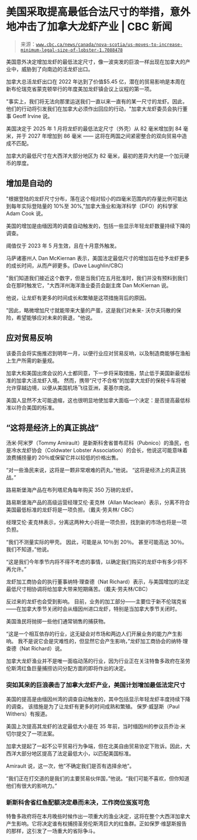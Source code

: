 <!--yml

类别: 未分类

日期: 2024-05-27 14:55:48

-->

# 美国采取提高最低合法尺寸的举措，意外地冲击了加拿大龙虾产业 | CBC 新闻

> 来源：[`www.cbc.ca/news/canada/nova-scotia/us-moves-to-increase-minimum-legal-size-of-lobster-1.7088478`](https://www.cbc.ca/news/canada/nova-scotia/us-moves-to-increase-minimum-legal-size-of-lobster-1.7088478)

美国意外决定增加龙虾的最低法定尺寸，像一波突发的巨浪一样出现在加拿大的产业中，威胁到了向南边的活龙虾出口。

加拿大总活龙虾出口在 2022 年达到了价值$5.45 亿，潜在的贸易影响是本周在新布伦瑞克省蒙克顿举行的年度美加龙虾镇会议上议程的第一项。

"事实上，我们将无法向那里运送我们一直以来一直有的某一尺寸的龙虾。因此，他们的行动将引发我们在加拿大必须作出回应的行动，"加拿大龙虾委员会执行董事 Geoff Irvine 说。

美国决定于 2025 年 1 月将龙虾的最低法定尺寸（外壳）从 82 毫米增加到 84 毫米，并于 2027 年增加到 86 毫米 —— 这将在两国之间紧密整合的双向贸易中造成不匹配。

加拿大的最低尺寸在大西洋大部分地区为 82 毫米，最初的差异大约是一个加元硬币的厚度。

## 增加是自动的

"根据登陆的龙虾尺寸分布，落在这个相对较小的四毫米范围内的存量比例可能达到每年实际登陆量的 10%至 30%,"加拿大渔业和海洋科学（DFO）的科学家 Adam Cook 说。

美国的增加是由缅因湾的调查自动触发的，包括一些显示年轻龙虾数量持续下降的调查。

阈值仅于 2023 年 5 月生效，且在十月意外触发。

马萨诸塞州人 Dan McKiernan 表示，美国法定最低尺寸的增加旨在给予龙虾更多的成长时间，从而产卵更多。(Dave Laughlin/CBC)

"我们知道我们接近这个数字，但是当我们在五月批准时，我们并没有预料到我们会在那时触发它，"大西洋州海洋渔业委员会副主席 Dan McKiernan 说。

他说，让龙虾有更多的时间成长和繁殖是这项措施背后的原因。

"因此，略微增加尺寸就能带来大量的产蛋，这是我们对未来-   沃尔夫玛散的保险，希望能够应对未来的衰退，"他说。

## 应对贸易反响

该委员会将实施推迟到明年一月，以便行业应对贸易反响，以及制造商能够在渔船上生产所需的新量规。

加拿大和美国出席会议的人士都同意，下一步将采取措施，禁止低于美国新最低标准的加拿大活龙虾入境。 然而，携带“尺寸不合格”的加拿大龙虾的保税卡车将被允许穿越边境，以便从美国机场飞往亚洲，麦基尔南说。

美国人显然不太可能退缩，这也很明显地使加拿大面临一个决定：是否提高最低标准以符合美国的标准。

## “这将是经济上的真正挑战”

汤米·阿米罗（Tommy Amirault）是新斯科舍省普布尼科（Pubnico）的渔民，也是冷水龙虾协会（Coldwater Lobster Association）的会长，他说这可能意味着浪费捕捞量的 20％或保留它并以较低的价格出售。

“对一些渔民来说，这将是一颗非常艰难的药丸，”他说。 “这将是经济上的真正挑战。”

路易斯堡海产品在布列塔尼角每年购买 350 万磅的龙虾。

路易斯堡海产品的高级运营经理艾伦·麦克林（Allan Maclean）表示，分离不符合美国最低标准的龙虾将是一项负担。（戴夫·劳夫林/ CBC）

经理艾伦·麦克林表示，分离这两种大小将是一项负担，找到新的市场也将是一项负担。

“我们不测量实际的甲壳。 因此，可能是从 10％到 20％。 甚至可能高达 30％。 我们不知道，”他说。

“这是我们今年季节内将不得不考虑的事情，以确定我们购买的龙虾中有多少将不再允许。”

龙虾加工商协会的执行董事纳特·理查德（Nat Richard）表示，与美国增加的法定最低尺寸相协调将给加拿大带来短期痛苦。（戴夫·劳夫林/CBC）

反过来的龙虾也会受到影响。 目前，业务的加工部分——主要位于新不伦瑞克省——在加拿大季节关闭时会从缅因州进口龙虾，特别是当加拿大季节关闭时。

美国渔民将抛掷一些他们通常销售的捕获物。

“这是一个相互依存的行业，这无疑会对市场和两边人们开展业务的能力产生影响。 我不是说它会是灾难性的，但显然它会产生影响，”龙虾加工商协会的纳特·理查德（Nat Richard）说。

加拿大龙虾渔业并不是唯一面临动荡的行业，因为行业正在关注特鲁多政府在圣劳伦斯湾红鱼巨量捕捞访问分配方面的即将作出的决定。

### 突如其来的巨浪袭击了加拿大龙虾产业，美国计划增加最低法定尺寸

美国的提高是由缅因州湾的调查自动触发的，其中包括显示年轻龙虾丰度持续下降的调查。 该措施是为了让龙虾有更多的时间成熟和繁殖。 保罗·威瑟斯（Paul Withers）有报道。

美国上次提高其龙虾的法定最低大小是在 35 年前，当时缅因州的参议员乔治·米切尔提交了一项法案。

加拿大提起了一起不公平贸易行为争端，但在北美自由贸易协定下败诉。因此，大西洋大部分地区提高了法定最低大小，以匹配美国标准。

Amirault 说，这一次，他“不确定我们是否有选择余地”。

“我们正在打交道的是我们的主要贸易伙伴国，”他说。“我们可能不喜欢，但你知道他们有很大的影响力。”

### 新斯科舍省红鱼配额决定悬而未决，工作岗位岌岌可危

特鲁多政府将在本月晚些时候作出一项重大的渔业决定，这将在整个大西洋加拿大产生影响。它将决定谁有权捕捞圣劳伦斯湾巨大的红鱼群。正如保罗·维瑟斯报告的那样，这引发了一场重大的省际争斗。
